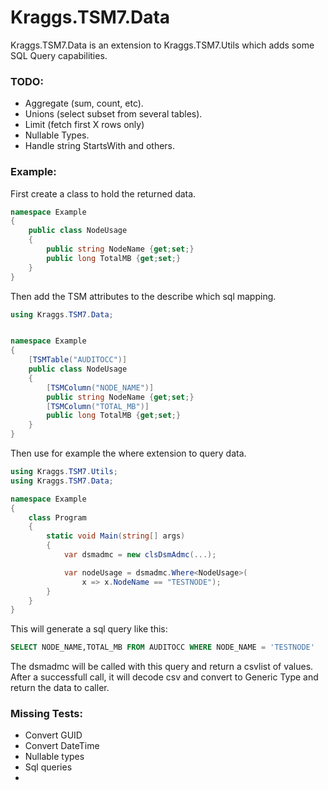 # Kraggs.TSM7.Data

Kraggs.TSM7.Data is an extension to Kraggs.TSM7.Utils which
adds some SQL Query capabilities.

### TODO:
* Aggregate (sum, count, etc).
* Unions (select subset from several tables).
* Limit (fetch first X rows only)
* Nullable Types.
* Handle string StartsWith and others.

### Example:

First create a class to hold the returned data.

```csharp
namespace Example
{
    public class NodeUsage
    {
        public string NodeName {get;set;}
        public long TotalMB {get;set;}
    }
}
```

Then add the TSM attributes to the describe which sql mapping.

```csharp
using Kraggs.TSM7.Data;


namespace Example
{
    [TSMTable("AUDITOCC")]
    public class NodeUsage
    {
        [TSMColumn("NODE_NAME")]
        public string NodeName {get;set;}
        [TSMColumn("TOTAL_MB")]
        public long TotalMB {get;set;}
    }
}
```

Then use for example the where extension to query data.

```csharp
using Kraggs.TSM7.Utils;
using Kraggs.TSM7.Data;

namespace Example
{
    class Program
    {
        static void Main(string[] args)
        {
            var dsmadmc = new clsDsmAdmc(...);

            var nodeUsage = dsmadmc.Where<NodeUsage>(
                x => x.NodeName == "TESTNODE");
        }
    }
}
```

This will generate a sql query like this: 
```sql
SELECT NODE_NAME,TOTAL_MB FROM AUDITOCC WHERE NODE_NAME = 'TESTNODE'
```

The dsmadmc will be called with this query and return a csvlist of values.
After a successfull call, it will decode csv and convert to Generic Type 
and return the data to caller.


### Missing Tests:
* Convert GUID
* Convert DateTime
* Nullable types
* Sql queries
* 